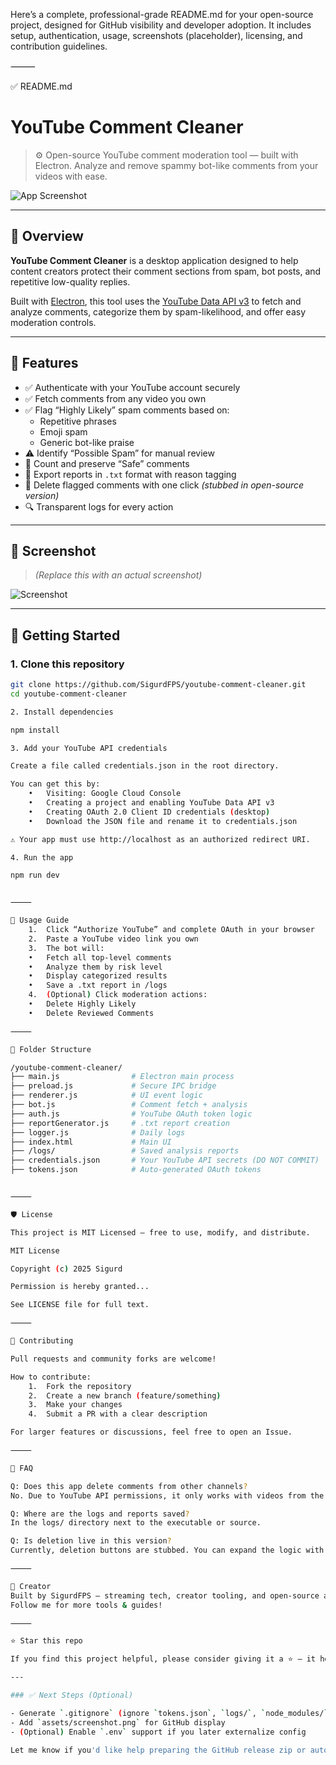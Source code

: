 Here’s a complete, professional-grade README.md for your open-source project, designed for GitHub visibility and developer adoption. It includes setup, authentication, usage, screenshots (placeholder), licensing, and contribution guidelines.

⸻

✅ README.md

# YouTube Comment Cleaner

> ⚙️ Open-source YouTube comment moderation tool — built with Electron. Analyze and remove spammy bot-like comments from your videos with ease.

![App Screenshot](./assets/screenshot.png) <!-- Replace with real screenshot path -->

---

## 📌 Overview

**YouTube Comment Cleaner** is a desktop application designed to help content creators protect their comment sections from spam, bot posts, and repetitive low-quality replies.

Built with [Electron](https://www.electronjs.org/), this tool uses the [YouTube Data API v3](https://developers.google.com/youtube/v3) to fetch and analyze comments, categorize them by spam-likelihood, and offer easy moderation controls.

---

## 🧠 Features

- ✅ Authenticate with your YouTube account securely
- ✅ Fetch comments from any video you own
- ✅ Flag “Highly Likely” spam comments based on:
  - Repetitive phrases
  - Emoji spam
  - Generic bot-like praise
- ⚠️ Identify “Possible Spam” for manual review
- 🔐 Count and preserve “Safe” comments
- 📄 Export reports in `.txt` format with reason tagging
- 🧹 Delete flagged comments with one click *(stubbed in open-source version)*
- 🔍 Transparent logs for every action

---

## 📸 Screenshot

> *(Replace this with an actual screenshot)*

![Screenshot](./assets/screenshot-full.png)

---

## 🚀 Getting Started

### 1. Clone this repository

```bash
git clone https://github.com/SigurdFPS/youtube-comment-cleaner.git
cd youtube-comment-cleaner

2. Install dependencies

npm install

3. Add your YouTube API credentials

Create a file called credentials.json in the root directory.

You can get this by:
	•	Visiting: Google Cloud Console
	•	Creating a project and enabling YouTube Data API v3
	•	Creating OAuth 2.0 Client ID credentials (desktop)
	•	Download the JSON file and rename it to credentials.json

⚠️ Your app must use http://localhost as an authorized redirect URI.

4. Run the app

npm run dev


⸻

🧪 Usage Guide
	1.	Click “Authorize YouTube” and complete OAuth in your browser
	2.	Paste a YouTube video link you own
	3.	The bot will:
	•	Fetch all top-level comments
	•	Analyze them by risk level
	•	Display categorized results
	•	Save a .txt report in /logs
	4.	(Optional) Click moderation actions:
	•	Delete Highly Likely
	•	Delete Reviewed Comments

⸻

📂 Folder Structure

/youtube-comment-cleaner/
├── main.js                # Electron main process
├── preload.js             # Secure IPC bridge
├── renderer.js            # UI event logic
├── bot.js                 # Comment fetch + analysis
├── auth.js                # YouTube OAuth token logic
├── reportGenerator.js     # .txt report creation
├── logger.js              # Daily logs
├── index.html             # Main UI
├── /logs/                 # Saved analysis reports
├── credentials.json       # Your YouTube API secrets (DO NOT COMMIT)
├── tokens.json            # Auto-generated OAuth tokens


⸻

🛡 License

This project is MIT Licensed — free to use, modify, and distribute.

MIT License

Copyright (c) 2025 Sigurd

Permission is hereby granted...

See LICENSE file for full text.

⸻

🤝 Contributing

Pull requests and community forks are welcome!

How to contribute:
	1.	Fork the repository
	2.	Create a new branch (feature/something)
	3.	Make your changes
	4.	Submit a PR with a clear description

For larger features or discussions, feel free to open an Issue.

⸻

🙋 FAQ

Q: Does this app delete comments from other channels?
No. Due to YouTube API permissions, it only works with videos from the authorized user’s account.

Q: Where are the logs and reports saved?
In the logs/ directory next to the executable or source.

Q: Is deletion live in this version?
Currently, deletion buttons are stubbed. You can expand the logic with authenticated commentThreads.delete calls.

⸻

👤 Creator
Built by SigurdFPS — streaming tech, creator tooling, and open-source automation advocate.
Follow me for more tools & guides!

⸻

⭐️ Star this repo

If you find this project helpful, please consider giving it a ⭐️ — it helps visibility and supports further development!

---

### ✅ Next Steps (Optional)

- Generate `.gitignore` (ignore `tokens.json`, `logs/`, `node_modules/`)
- Add `assets/screenshot.png` for GitHub display
- (Optional) Enable `.env` support if you later externalize config

Let me know if you'd like help preparing the GitHub release zip or automated `.exe` export for sharing.